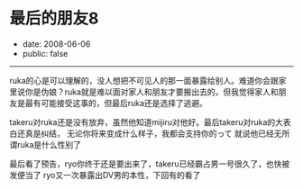 # 最后的朋友8

- date: 2008-06-06
- public: false

--------------------------


ruka的心是可以理解的，没人想把不可见人的那一面暴露给别人。难道你会跟家里说你是伪娘？ruka就是难以面对家人和朋友才要搬出去的，但我觉得家人和朋友是最有可能接受这事的，但最后ruka还是选择了逃避。

takeru对ruka还是没有放弃，虽然他知道mijiru对他好。最后takeru对ruka的大表白还真是纠结，
无论你将来变成什么样子，我都会支持你的って
就说他已经无所谓ruka是什么性别了

最后看了预告，ryo你终于还是要出来了，takeru已经霸占男一号很久了，也快被发便当了
ryo又一次暴露出DV男的本性，下回有的看了
